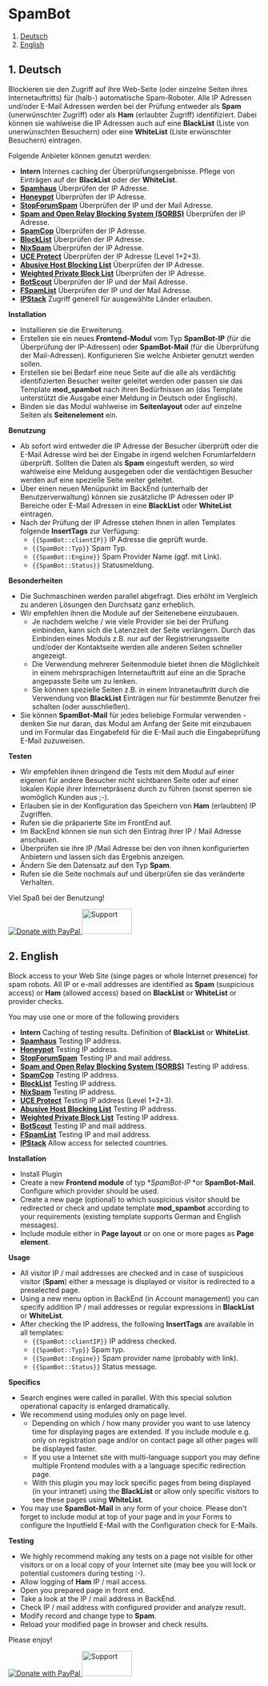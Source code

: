 # SpamBot

1. [Deutsch](#1)
2. [English](#2)

## <a name="1"></a>1. Deutsch
Blockieren sie den Zugriff auf Ihre Web-Seite (oder einzelne Seiten ihres Internetauftritts) für (halb-) automatische Spam-Roboter. Alle IP Adressen und/oder E-Mail Adressen werden bei der Prüfung entweder als **Spam** (unerwünschter Zugriff) oder als **Ham** (erlaubter Zugriff) identifiziert. Dabei können sie wahlweise die IP Adressen auch auf eine **BlackList** (Liste von unerwünschten Besuchern) oder eine **WhiteList** (Liste erwünschter Besuchern) eintragen.

Folgende Anbieter können genutzt werden:

* **Intern**
Internes caching der Überprüfungsergebnisse. Pflege von Einträgen auf der **BlackList** oder der **WhiteList**.
* **[Spamhaus](https://www.spamhaus.org/)**
Überprüfen der IP Adresse.
* **[Honeypot](https://www.projecthoneypot.org/)**
Überprüfen der IP Adresse.
* **[StopForumSpam](http://www.stopforumspam.com)**
Überprüfen der IP und der Mail Adresse.
* **[Spam and Open Relay Blocking System (SORBS)](http://www.sorbs.net)**
Überprüfen der IP Adresse.
* **[SpamCop](https://www.spamcop.net/)**
Überprüfen der IP Adresse.
* **[BlockList](http://www.blocklist.de)**
Überprüfen der IP Adresse.
* **[NixSpam](http://www.dnsbl.manitu.net)**
Überprüfen der IP Adresse.
* **[UCE Protect](http://www.uceprotect.net)**
Überprüfen der IP Adresse (Level 1+2+3).
* **[Abusive Host Blocking List](https://www.ahbl.org)**
Überprüfen der IP Adresse.
* **[Weighted Private Block List](http://www.wpbl.info)**
Überprüfen der IP Adresse.
* **[BotScout](http://www.botscout.com)**
Überprüfen der IP und der Mail Adresse.
* **[FSpamList](http://www.fspamlist.com)**
Überprüfen der IP und der Mail Adresse.
* **[IPStack](https://ipstack.com/)**
Zugriff generell für ausgewählte Länder erlauben.

**Installation**

* Installieren sie die Erweiterung.
* Erstellen sie ein neues **Frontend-Modul** vom Typ **SpamBot-IP** (für die Überprüfung der IP-Adressen) oder **SpamBot-Mail** (für die Überprüfung der Mail-Adressen). Konfigurieren Sie welche Anbieter genutzt werden sollen.
* Erstellen sie bei Bedarf eine neue Seite auf die alle als verdächtig identifizierten Besucher weiter geleitet werden oder passen sie das Template **mod_spambot** nach ihren Bedürfnissen an (das Template unterstützt die Ausgabe einer Meldung in Deutsch oder Englisch).
* Binden sie das Modul wahlweise im **Seitenlayout** oder auf einzelne Seiten als **Seitenelement** ein.

**Benutzung**

* Ab sofort wird entweder die IP Adresse der Besucher überprüft oder die E-Mail Adresse wird bei der Eingabe in irgend welchen Forumlarfeldern überprüft. Sollten die Daten als **Spam** eingestuft werden, so wird wahlweise eine Meldung ausgegeben oder die verdächtigen Besucher werden auf eine spezielle Seite weiter geleitet.
* Über einen neuen Menüpunkt im BackEnd (unterhalb der Benutzerverwaltung) können sie zusätzliche IP Adressen oder IP Bereiche oder E-Mail Adressen in eine **BlackList** oder **WhiteList** eintragen.
* Nach der Prüfung der IP Adresse stehen Ihnen in allen Templates folgende **InsertTags** zur Verfügung:
  * `{{SpamBot::clientIP}}` IP Adresse die geprüft wurde.
  * `{{SpamBot::Typ}}`´Spam Typ.
  * `{{SpamBot::Engine}}` Spam Provider Name (ggf. mit Link).
  * `{{SpamBot::Status}}` Statusmeldung.

**Besonderheiten**

* Die Suchmaschinen werden parallel abgefragt. Dies erhöht im Vergleich zu anderen Lösungen den Durchsatz ganz erheblich.
* Wir empfehlen ihnen die Module auf der Seitenebene einzubauen.
  * Je nachdem welche / wie viele Provider sie bei der Prüfung einbinden, kann sich die Latenzzeit der Seite verlängern. Durch das Einbinden eines Moduls z.B. nur auf der Registrierungsseite und/oder der Kontaktseite werden alle anderen Seiten schneller angezeigt.
  * Die Verwendung mehrerer Seitenmodule bietet ihnen die Möglichkeit in einem mehrsprachigen Internetauftritt auf eine an die Sprache angepasste Seite um zu lenken.
  * Sie können spezielle Seiten z.B. in einem Intranetauftritt durch die Verwendung von **BlackList** Einträgen nur für bestimmte Benutzer frei schalten (oder ausschließen).
* Sie können **SpamBot-Mail** für jedes beliebige Formular verwenden - denken Sie nur daran, das Modul am Anfang der Seite mit einzubauen und im Formular das Eingabefeld für die E-Mail auch die Eingabeprüfung E-Mail zuzuweisen.

**Testen**

* Wir empfehlen ihnen dringend die Tests mit dem Modul auf einer eigenen für andere Besucher nicht sichtbaren Seite oder auf einer lokalen Kopie ihrer Internetpräsenz durch zu führen (sonst sperren sie womöglich Kunden aus ;-).
* Erlauben sie in der Konfiguration das Speichern von **Ham** (erlaubten) IP Zugriffen.
* Rufen sie die präparierte Site im FrontEnd auf.
* Im BackEnd können sie nun sich den Eintrag ihrer IP / Mail Adresse anschauen.
* Überprüfen sie ihre IP /Mail Adresse bei den von ihnen konfigurierten Anbietern und lassen sich das Ergebnis anzeigen.
* Ändern Sie den Datensatz auf den Typ **Spam**.
* Rufen sie die Seite nochmals auf und überprüfen sie das veränderte Verhalten.

Viel Spaß bei der Benutzung!

<a href="https://www.paypal.com/donate?hosted_button_id=RQMP8CWD2Y2XC" target="_blank">
  <img src="https://www.paypalobjects.com/de_DE/DE/i/btn/btn_donateCC_LG.gif" alt="Donate with PayPal"/>
</a>
<a href="https://community.contao.org/de/showthread.php?36800-SpamBot" target="_blank">
  <img src="https://community.contao.org/de/images/layout/contao_community.svg" alt="Support" width="100" height="50"/>
</a>

## <a name="2"></a>2. English
Block access to your Web Site (singe pages or whole Internet presence) for spam robots. All IP or e-mail addresses are identified as **Spam** (suspicious access) or **Ham** (allowed access) based on **BlackList** or **WhiteList** or provider checks.

You may use one or more of the following providers

* **Intern**
Caching of testing results. Definition of **BlackList** or **WhiteList**.
* **[Spamhaus](https://www.spamhaus.org/)**
Testing IP address.
* **[Honeypot](https://www.projecthoneypot.org/)**
Testing IP address.
* **[StopForumSpam](http://www.stopforumspam.com)**
Testing IP and mail address.
* **[Spam and Open Relay Blocking System (SORBS)](http://www.sorbs.net)**
Testing IP address.
* **[SpamCop](https://www.spamcop.net/)**
Testing IP address.
* **[BlockList](http://www.blocklist.de)**
Testing IP address.
* **[NixSpam](http://www.dnsbl.manitu.net)**
Testing IP address.
* **[UCE Protect](http://www.uceprotect.net)**
Testing IP address (Level 1+2+3).
* **[Abusive Host Blocking List](https://www.ahbl.org)**
Testing IP address.
* **[Weighted Private Block List](http://www.wpbl.info)**
Testing IP address.
* **[BotScout](http://www.botscout.com)**
Testing IP and mail address.
* **[FSpamList](http://www.fspamlist.com)**
Testing IP and mail address.
* **[IPStack](https://ipstack.com/)**
Allow access for selected countries.

**Installation**

* Install Plugin
* Create a new **Frontend module** of typ **SpamBot-IP* *or **SpamBot-Mail**. Configure which provider should be used.
* Create a new page (optional) to which suspicious visitor should be redirected or check and update template **mod_spambot** according to your requirements (existing template supports German and English messages).
* Include module either in **Page layout** or on one or more pages as **Page element**.

**Usage**

* All visitor IP / mail addresses are checked and in case of suspicious visitor (**Spam**) either a message is displayed or visitor is redirected to a preselected page.
* Using a new menu option in BackEnd (in Account management) you can specify addition IP / mail addresses or regular expressions in **BlackList** or **WhiteList**.
* After checking the IP address, the following **InsertTags** are available in all templates:
  * `{{SpamBot::clientIP}}` IP address checked.
  * `{{SpamBot::Typ}}` Spam typ.
  * `{{SpamBot::Engine}}` Spam provider name (probably with link).
  * `{{SpamBot::Status}}` Status message.

**Specifics**

* Search engines were called in parallel. With this special solution operational capacity is enlarged dramatically.
* We recommend using modules only on page level.
  * Depending on which / how many provider you want to use latency time for displaying pages are extended. If you include module e.g. only on registration page and/or on contact page all other pages will be displayed faster.
  * If you use a Internet site with multi-language support you may define multiple Frontend modules with a a language specific redirection page.
  * With this plugin you may lock specific pages from being displayed (in your intranet) using the **BlackList** or allow only specific visitors to see these pages using **WhiteList**.
* You may use **SpamBot-Mail** in any form of your choice. Please don't forget to include modul at top of your page and in your Forms to configure the Inputfield E-Mail with the Configuration check for E-Mails.

**Testing**

* We highly recommend making any tests on a page not visible for other visitors or on a local copy of your Internet site (may bee you will lock or potential customers during testing :-).
* Allow logging of **Ham** IP / mail access.
* Open you prepared page in front end.
* Take a look at the IP / mail address in BackEnd.
* Check IP / mail address with configured provider and analyze result.
* Modify record and change type to **Spam**.
* Reload your modified page in browser and check results.

Please enjoy!

<a href="https://www.paypal.com/donate?hosted_button_id=RQMP8CWD2Y2XC" target="_blank">
  <img src="https://www.paypalobjects.com/en_US/DK/i/btn/btn_donateCC_LG.gif" alt="Donate with PayPal"/>
</a>
<a href="https://community.contao.org/de/showthread.php?36800-SpamBot" target="_blank">
  <img src="https://community.contao.org/de/images/layout/contao_community.svg" alt="Support" width="100" height="50"/>
</a>

